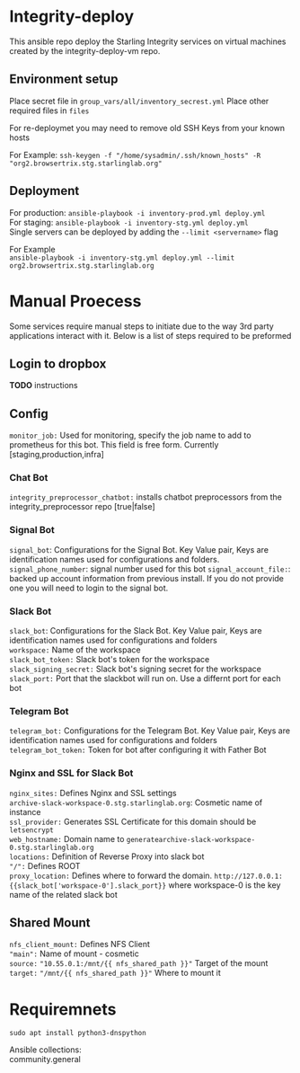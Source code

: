 # Integrity-deploy

This ansible repo deploy the Starling Integrity services on virtual machines created by the integrity-deploy-vm repo.

## Environment setup

Place secret file in `group_vars/all/inventory_secrest.yml`
Place other required files in `files`

For re-deploymet you may need to remove old SSH Keys from your known hosts

For Example: `ssh-keygen -f "/home/sysadmin/.ssh/known_hosts" -R "org2.browsertrix.stg.starlinglab.org"`

## Deployment

For production: `ansible-playbook -i inventory-prod.yml deploy.yml`  
For staging: `ansible-playbook -i inventory-stg.yml deploy.yml`  
Single servers can be deployed by adding the  `--limit <servername>` flag  

For Example  
`ansible-playbook -i inventory-stg.yml deploy.yml --limit org2.browsertrix.stg.starlinglab.org`

# Manual Proecess  

Some services require manual steps to initiate due to the way 3rd party applications interact with it. Below is a list of steps required to be preformed

## Login to dropbox

**TODO** instructions

## Config

`monitor_job:` Used for monitoring, specify the job name to add to prometheus for this bot. This field is free form. Currently [staging,production,infra]  

### Chat Bot
`integrity_preprocessor_chatbot:` installs chatbot preprocessors from the integrity_preprocessor repo [true|false]

### Signal Bot
`signal_bot`: Configurations for the Signal Bot. Key Value pair, Keys are identification names used for configurations and folders.
`signal_phone_number`: signal number used for this bot
`signal_account_file:`: backed up account information from previous install. If you do not provide one you will need to login to the signal bot.

### Slack Bot
`slack_bot`: Configurations for the Slack Bot. Key Value pair, Keys are identification names used for configurations and folders  
`workspace:` Name of the workspace   
`slack_bot_token:` Slack bot's token for the workspace  
`slack_signing_secret:` Slack bot's signing secret for the workspace  
`slack_port:` Port that the slackbot will run on. Use a differnt port for each bot  

### Telegram Bot
`telegram_bot:` Configurations for the Telegram Bot. Key Value pair, Keys are identification names used for configurations and folders  
`telegram_bot_token:` Token for bot after configuring it with Father Bot


### Nginx and SSL for Slack Bot
`nginx_sites:` Defines Nginx and SSL settings   
`archive-slack-workspace-0.stg.starlinglab.org`: Cosmetic name of instance  
`ssl_provider:` Generates SSL Certificate for this domain should be `letsencrypt`   
`web_hostname:` Domain name to `generatearchive-slack-workspace-0.stg.starlinglab.org`  
`locations:` Definition of Reverse Proxy into slack bot  
`"/":` Defines ROOT   
`proxy_location:` Defines where to forward the domain. `http://127.0.0.1:{{slack_bot['workspace-0'].slack_port}}`  where workspace-0 is the key name of the related slack bot  

## Shared Mount
`nfs_client_mount:` Defines NFS Client  
`"main":` Name of mount - cosmetic  
`source:` `"10.55.0.1:/mnt/{{ nfs_shared_path }}"` Target of the mount  
`target:` `"/mnt/{{ nfs_shared_path }}"` Where to mount it  

# Requiremnets
`sudo apt install python3-dnspython`  

Ansible collections:  
community.general
